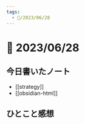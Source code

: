 ```yaml
---
tags:
  - 📅/2023/06/28
---
```


# 📅 2023/06/28

## 今日書いたノート

- [[strategy]]
- [[obsidian-html]]

## ひとこと感想
